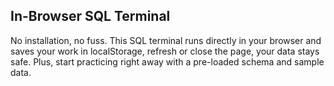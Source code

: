 ## In-Browser SQL Terminal

No installation, no fuss. This SQL terminal runs directly in your browser and saves your work in localStorage, refresh or close the page, your data stays safe. Plus, start practicing right away with a pre-loaded schema and sample data.
